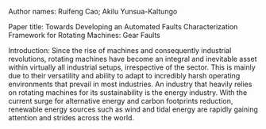 Author names:
Ruifeng Cao; Akilu Yunsua-Kaltungo

Paper title:
Towards Developing an Automated Faults Characterization Framework for Rotating Machines: Gear Faults

Introduction:
Since the rise of machines and consequently industrial revolutions, rotating machines have become an integral and inevitable asset within virtually all industrial setups, irrespective of the sector. This is mainly due to their versatility and ability to adapt to incredibly harsh operating environments that prevail in most industries. An industry that heavily relies on rotating machines for its sustainability is the energy industry. With the current surge for alternative energy and carbon footprints reduction, renewable energy sources such as wind and tidal energy are rapidly gaining attention and strides across the world.

